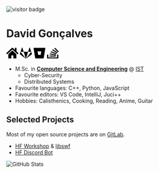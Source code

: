 ![visitor badge](https://visitor-badge.glitch.me/badge?page_id=MangaD.visitor-badge)

# David Gonçalves

[<img alt="Home page" src="icons/home-solid.svg" width="32" height= "32" />](https://davidg.cc) [<img alt="GitLab" src="icons/gitlab-brands.svg" width="32" height= "32" />](https://gitlab.com/MangaD) [<img alt="Bitbucket" src="icons/bitbucket-brands.svg" width="32" height= "32" />](https://bitbucket.org/MangaD/) [<img alt="Stack Overflow" src="icons/stack-overflow-brands.svg" width="32" height= "32" />](https://stackoverflow.com/users/story/3049315)

- M.Sc. in **[Computer Science and Engineering](https://fenix.tecnico.ulisboa.pt/cursos/meic-t)** @ [IST](https://tecnico.ulisboa.pt)
  - Cyber-Security
  - Distributed Systems
- Favourite languages: C++, Python, JavaScript
- Favourite editors: VS Code, IntelliJ, Juci++ 
- Hobbies: Calisthenics, Cooking, Reading, Anime, Guitar

## Selected Projects

Most of my open source projects are on [GitLab](https://gitlab.com/MangaD).

- [HF Workshop](https://gitlab.com/MangaD/hf-workshop/) & [libswf](https://gitlab.com/MangaD/libswf)
- [HF Discord Bot](https://gitlab.com/MangaD/hf-discord-bot)

![GitHub Stats](https://github-readme-stats.vercel.app/api?username=MangaD&show_icons=true&theme=github_dark)
